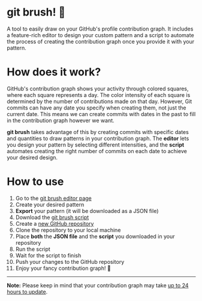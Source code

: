 # git brush! 🎨

A tool to easily draw on your GitHub's profile contribution graph. It includes a feature-rich editor to design your custom pattern and a script to automate the process of creating the contribution graph once you provide it with your pattern.

# How does it work?

GitHub's contribution graph shows your activity through colored squares, where each square represents a day. The color intensity of each square is determined by the number of contributions made on that day. However, Git commits can have any date you specify when creating them, not just the current date. This means we can create commits with dates in the past to fill in the contribution graph however we want.

**git brush** takes advantage of this by creating commits with specific dates and quantities to draw patterns in your contribution graph. The **editor** lets you design your pattern by selecting different intensities, and the **script** automates creating the right number of commits on each date to achieve your desired design.

# How to use

1. Go to the [git brush editor page](https://davidsarratgonzalez.github.io/git-brush)
2. Create your desired pattern
3. **Export** your pattern (it will be downloaded as a JSON file)
4. Download the [git brush script](https://davidsarratgonzalez.github.io/git-brush/downloads/gitbrush.sh)
5. Create a [new GitHub repository](https://github.com/new)
6. Clone the repository to your local machine
7. Place **both** the **JSON file** and the **script** you downloaded in your repository
8. Run the script
9. Wait for the script to finish
10. Push your changes to the GitHub repository
11. Enjoy your fancy contribution graph! 🎉

---

**Note:** Please keep in mind that your contribution graph may take [up to 24 hours to update](https://docs.github.com/en/account-and-profile/setting-up-and-managing-your-github-profile/managing-contribution-settings-on-your-profile/why-are-my-contributions-not-showing-up-on-my-profile#commit-was-made-less-than-24-hours-ago).
